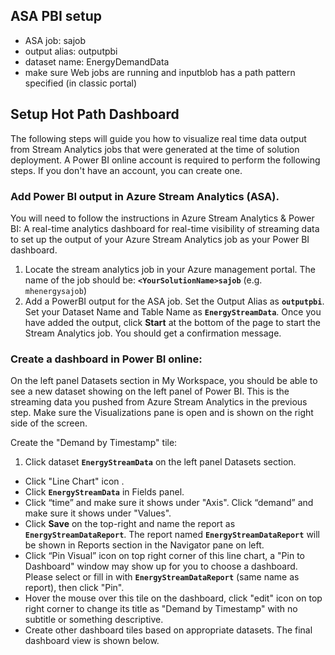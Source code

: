## ASA PBI setup
* ASA job:  <YourSolutionName>sajob
* output alias:  outputpbi
* dataset name:  EnergyDemandData
* make sure Web jobs are running and inputblob has a path pattern specified (in classic portal)

## Setup Hot Path Dashboard

The following steps will guide you how to visualize real time data output from Stream Analytics jobs that were generated at the time of solution deployment. A Power BI online account is required to perform the following steps. If you don't have an account, you can create one.

### Add Power BI output in Azure Stream Analytics (ASA).

You will need to follow the instructions in Azure Stream Analytics & Power BI: A real-time analytics dashboard for real-time visibility of streaming data to set up the output of your Azure Stream Analytics job as your Power BI dashboard.

1.  Locate the stream analytics job in your Azure management portal. The name of the job should be: **`<YourSolutionName>sajob`** (e.g. `mhenergysajob`)
2.  Add a PowerBI output for the ASA job. Set the Output Alias as **`outputpbi`**. Set your Dataset Name and Table Name as **`EnergyStreamData`**. Once you have added the output, click **Start** at the bottom of the page to start the Stream Analytics job. You should get a confirmation message.

### Create a dashboard in Power BI online:

On the left panel Datasets section in My Workspace, you should be able to see a new dataset showing on the left panel of Power BI. This is the streaming data you pushed from Azure Stream Analytics in the previous step.  Make sure the Visualizations pane is open and is shown on the right side of the screen.

Create the "Demand by Timestamp" tile:

1.  Click dataset **`EnergyStreamData`** on the left panel Datasets section.
*  Click "Line Chart" icon  .
*  Click **`EnergyStreamData`** in Fields panel.
*  Click “time” and make sure it shows under "Axis". Click “demand” and make sure it shows under "Values".
*  Click **Save** on the top-right and name the report as **`EnergyStreamDataReport`**. The report named **`EnergyStreamDataReport`** will be shown in Reports section in the Navigator pane on left.
*  Click “Pin Visual” icon on top right corner of this line chart, a "Pin to Dashboard" window may show up for you to choose a dashboard. Please select or fill in with **`EnergyStreamDataReport`** (same name as report), then click "Pin".
*  Hover the mouse over this tile on the dashboard, click "edit" icon on top right corner to change its title as "Demand by Timestamp" with no subtitle or something descriptive.
*  Create other dashboard tiles based on appropriate datasets. The final dashboard view is shown below. 
